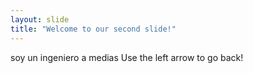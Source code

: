 ```yaml
---
layout: slide
title: "Welcome to our second slide!"
---
```

soy un ingeniero a medias
Use the left arrow to go back!
